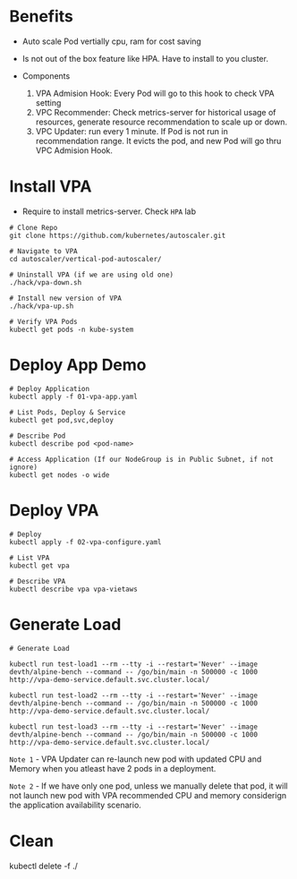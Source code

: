 # Benefits

- Auto scale Pod vertially cpu, ram for cost saving

- Is not out of the box feature like HPA. Have to install to you cluster.

- Components
  1. VPA Admision Hook: Every Pod will go to this hook to check VPA setting
  2. VPC Recommender: Check metrics-server for historical usage of resources,
     generate resource recommendation to scale up or down.
  3. VPC Updater: run every 1 minute. If Pod is not run in recommendation range.
     It evicts the pod, and new Pod will go thru VPC Admision Hook.

# Install VPA

- Require to install metrics-server. Check `HPA` lab

```
# Clone Repo
git clone https://github.com/kubernetes/autoscaler.git

# Navigate to VPA
cd autoscaler/vertical-pod-autoscaler/

# Uninstall VPA (if we are using old one)
./hack/vpa-down.sh

# Install new version of VPA
./hack/vpa-up.sh

# Verify VPA Pods
kubectl get pods -n kube-system
```

# Deploy App Demo

```
# Deploy Application
kubectl apply -f 01-vpa-app.yaml

# List Pods, Deploy & Service
kubectl get pod,svc,deploy

# Describe Pod
kubectl describe pod <pod-name>

# Access Application (If our NodeGroup is in Public Subnet, if not ignore)
kubectl get nodes -o wide
```

# Deploy VPA

```
# Deploy
kubectl apply -f 02-vpa-configure.yaml

# List VPA
kubectl get vpa

# Describe VPA
kubectl describe vpa vpa-vietaws
```

# Generate Load

```
# Generate Load

kubectl run test-load1 --rm --tty -i --restart='Never' --image devth/alpine-bench --command -- /go/bin/main -n 500000 -c 1000 http://vpa-demo-service.default.svc.cluster.local/

kubectl run test-load2 --rm --tty -i --restart='Never' --image devth/alpine-bench --command -- /go/bin/main -n 500000 -c 1000 http://vpa-demo-service.default.svc.cluster.local/

kubectl run test-load3 --rm --tty -i --restart='Never' --image devth/alpine-bench --command -- /go/bin/main -n 500000 -c 1000 http://vpa-demo-service.default.svc.cluster.local/
```

`Note 1` - VPA Updater can re-launch new pod with updated CPU and Memory when
you atleast have 2 pods in a deployment.

`Note 2` - If we have only one pod, unless we manually delete that pod, it will
not launch new pod with VPA recommended CPU and memory considerign the
application availability scenario.

# Clean

kubectl delete -f ./
